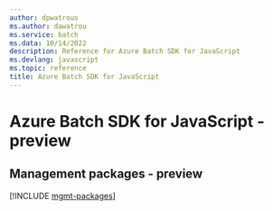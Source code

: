 ```yaml
---
author: dpwatrous
ms.author: dawatrou
ms.service: batch
ms.data: 10/14/2022
description: Reference for Azure Batch SDK for JavaScript
ms.devlang: javascript
ms.topic: reference
title: Azure Batch SDK for JavaScript
---
```

# Azure Batch SDK for JavaScript - preview

## Management packages - preview
[!INCLUDE [mgmt-packages](batch-mgmt-index.md)]